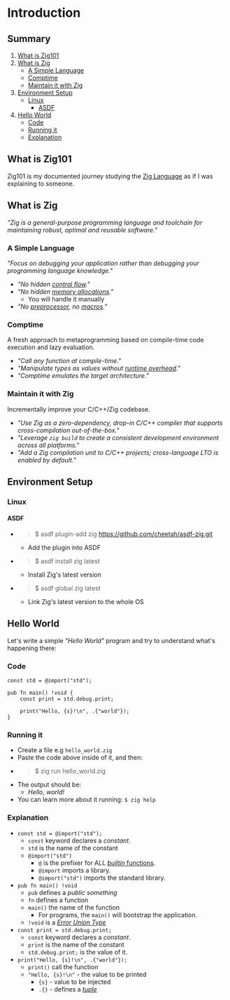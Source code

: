 # Introduction

## Summary
1. [What is Zig101](#what-is-zig101)
2. [What is Zig](#what-is-zig)
    - [A Simple Language](#a-simple-language)
    - [Comptime](#comptime)
    - [Maintain it with Zig](#maintain-it-with-zig)
3. [Environment Setup](#environment-setup)
    - [Linux](#linux)
        - [ASDF](#asdf)
4. [Hello World](#hello-world)
    - [Code](#code)
    - [Running it](#running-it)
    - [Explanation](#explanation)

## What is Zig101
Zig101 is my documented journey studying the [Zig Language](https://ziglang.org/) as if I was explaining to someone.

## What is Zig
_"Zig is a general-purpose programming language and toolchain for maintaining robust, optimal and reusable software."_

### A Simple Language
_"Focus on debugging your application rather than debugging your programming language knowledge."_
- _"No hidden [control flow](https://en.wikipedia.org/wiki/Control_flow)."_
- _"No hidden [memory allocations](https://en.wikipedia.org/wiki/Manual_memory_management)."_ 
    - You will handle it manually
- _"No [preprocessor](https://en.wikipedia.org/wiki/Preprocessor), no [macros](https://en.wikipedia.org/wiki/Macro_(computer_science))."_

### Comptime
A fresh approach to metaprogramming based on compile-time code execution and lazy evaluation.
- _"Call any function at compile-time."_
- _"Manipulate types as values without [runtime overhead](https://en.wikipedia.org/wiki/Overhead_(computing))."_
- _"Comptime emulates the target architecture."_

### Maintain it with Zig
Incrementally improve your C/C++/Zig codebase.

- _"Use Zig as a zero-dependency, drop-in C/C++ compiler that supports cross-compilation out-of-the-box."_
- _"Leverage `zig build` to create a consistent development environment across all platforms."_
- _"Add a Zig compilation unit to C/C++ projects; cross-language LTO is enabled by default."_

## Environment Setup

### Linux

#### ASDF
- > $ asdf plugin-add zig https://github.com/cheetah/asdf-zig.git
    - Add the plugin into ASDF
- > $ asdf install zig latest
    - Install Zig's latest version
- > $ asdf global zig latest
    - Link Zig's latest version to the whole OS

## Hello World
Let's write a simple _"Hello World"_ program and try to understand what's happening there:

### Code

```zig
const std = @import("std");

pub fn main() !void {
    const print = std.debug.print;

    print("Hello, {s}!\n", .{"world"});
}
```

### Running it
- Create a file e.g `hello_world.zig`
- Paste the code above inside of it, and then:
- > $ zig run hello_world.zig
- The output should be:
    - _Hello, world!_
- You can learn more about it running: `$ zig help`

### Explanation

- `const std = @import("std");`
    - `const` keyword declares a _constant_.
    - `std` is the name of the constant
    - `@import("std")` 
        - `@` is the prefixer for ALL [_builtin_ functions](https://ziglang.org/documentation/master/#Builtin-Functions).
        - `@import` imports a library.
        - `@import("std")` imports the standard library.
- `pub fn main() !void`
    - `pub` defines a _public_ _something_
    - `fn` defines a function
    - `main()` the name of the function
        - For programs, the `main()` will bootstrap the application.
    - `!void` is a _[Error Union Type](https://ziglang.org/documentation/master/#Error-Union-Type)_
- `const print = std.debug.print;`
    - `const` keyword declares a _constant_.
    - `print` is the name of the constant
    - `std.debug.print;` is the value of it.
- `print("Hello, {s}!\n", .{"world"});`
    - `print()` call the function
    - `"Hello, {s}!\n"` - the value to be printed
        - `{s}` - value to be injected
        - `.{}` - defines a _[tuple](https://en.wikipedia.org/wiki/Tuple)_
